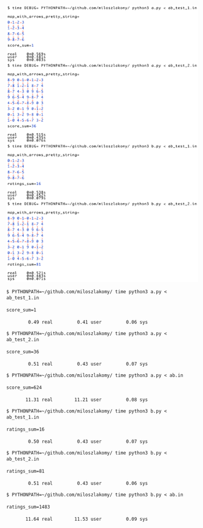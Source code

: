 ![](https://github.com/miloszlakomy/competitive/blob/master/advent_of_code/2024/10/terminal_output.png?raw=true)
```
$ PYTHONPATH=~/github.com/miloszlakomy/ time python3 a.py < ab_test_1.in

score_sum=1

        0.49 real         0.41 user         0.06 sys

```
```
$ PYTHONPATH=~/github.com/miloszlakomy/ time python3 a.py < ab_test_2.in

score_sum=36

        0.51 real         0.43 user         0.07 sys

```
```
$ PYTHONPATH=~/github.com/miloszlakomy/ time python3 a.py < ab.in

score_sum=624

       11.31 real        11.21 user         0.08 sys

```
```
$ PYTHONPATH=~/github.com/miloszlakomy/ time python3 b.py < ab_test_1.in

ratings_sum=16

        0.50 real         0.43 user         0.07 sys

```
```
$ PYTHONPATH=~/github.com/miloszlakomy/ time python3 b.py < ab_test_2.in

ratings_sum=81

        0.51 real         0.43 user         0.06 sys

```
```
$ PYTHONPATH=~/github.com/miloszlakomy/ time python3 b.py < ab.in

ratings_sum=1483

       11.64 real        11.53 user         0.09 sys
```
